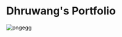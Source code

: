 # Dhruwang's Portfolio  

![pngegg](https://user-images.githubusercontent.com/67850763/230608357-af3fab1a-3eaf-49af-8ba9-13f0c9531d92.png)


